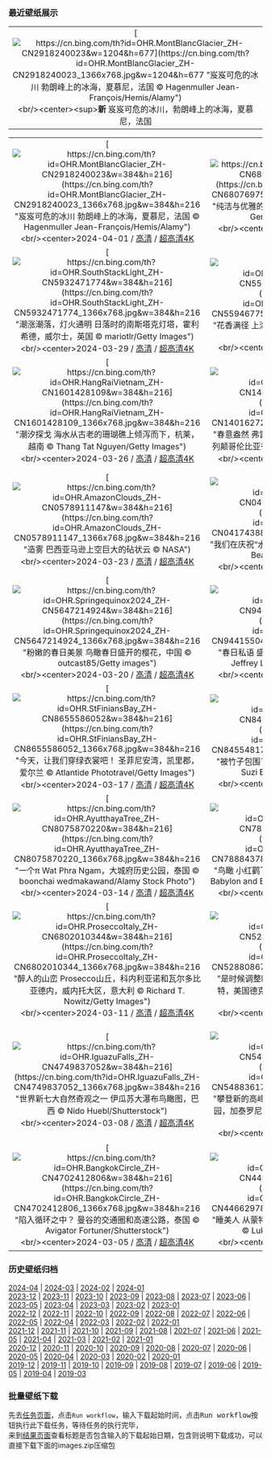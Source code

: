 ### 最近壁纸展示
||
|:---:|
|[![https://cn.bing.com/th?id=OHR.MontBlancGlacier_ZH-CN2918240023&w=1204&h=677](https://cn.bing.com/th?id=OHR.MontBlancGlacier_ZH-CN2918240023_1366x768.jpg&w=1204&h=677 "岌岌可危的冰川&#10;勃朗峰上的冰海，夏慕尼，法国&#10;© Hagenmuller Jean-François/Hemis/Alamy")](https://cn.bing.com/search?q=%e5%86%b0%e6%b5%b7&form=hpcapt&mkt=zh-cn&filters=HpDate:"20240331_1600")<br/><center><sup>**新**</sup>&nbsp;岌岌可危的冰川，勃朗峰上的冰海，夏慕尼，法国<center/>|

||||
|:---:|:---:|:---:|
|[![https://cn.bing.com/th?id=OHR.MontBlancGlacier_ZH-CN2918240023&w=384&h=216](https://cn.bing.com/th?id=OHR.MontBlancGlacier_ZH-CN2918240023_1366x768.jpg&w=384&h=216 "岌岌可危的冰川&#10;勃朗峰上的冰海，夏慕尼，法国&#10;© Hagenmuller Jean-François/Hemis/Alamy")](https://cn.bing.com/search?q=%e5%86%b0%e6%b5%b7&form=hpcapt&mkt=zh-cn&filters=HpDate:"20240331_1600")<br/><center>2024-04-01 / [高清](https://cn.bing.com/th?id=OHR.MontBlancGlacier_ZH-CN2918240023_1920x1200.jpg&w=1920&h=1200) / [超高清4K](https://cn.bing.com/th?id=OHR.MontBlancGlacier_ZH-CN2918240023_UHD.jpg&w=3840&h=2160)<center/>|[![https://cn.bing.com/th?id=OHR.ArdeAlba_ZH-CN6807697569&w=384&h=216](https://cn.bing.com/th?id=OHR.ArdeAlba_ZH-CN6807697569_1366x768.jpg&w=384&h=216 "纯洁与优雅的象征&#10;潘塔纳尔湿地的大白鹭，巴西&#10;© Geraldi Corsi/Getty Images")](https://cn.bing.com/search?q=%e5%a4%a7%e7%99%bd%e9%b9%ad&form=hpcapt&mkt=zh-cn&filters=HpDate:"20240330_1600")<br/><center>2024-03-31 / [高清](https://cn.bing.com/th?id=OHR.ArdeAlba_ZH-CN6807697569_1920x1200.jpg&w=1920&h=1200) / [超高清4K](https://cn.bing.com/th?id=OHR.ArdeAlba_ZH-CN6807697569_UHD.jpg&w=3840&h=2160)<center/>|[![https://cn.bing.com/th?id=OHR.SleepySloth_ZH-CN6084460583&w=384&h=216](https://cn.bing.com/th?id=OHR.SleepySloth_ZH-CN6084460583_1366x768.jpg&w=384&h=216 "来自“颠倒世界”的问候&#10;睡在号角树上的褐喉树懒，哥斯达黎加&#10;© Juan Carlos Vindas/Getty Images")](https://cn.bing.com/search?q=%e8%a4%90%e5%96%89%e6%a0%91%e6%87%92&form=hpcapt&mkt=zh-cn&filters=HpDate:"20240329_1600")<br/><center>2024-03-30 / [高清](https://cn.bing.com/th?id=OHR.SleepySloth_ZH-CN6084460583_1920x1200.jpg&w=1920&h=1200) / [超高清4K](https://cn.bing.com/th?id=OHR.SleepySloth_ZH-CN6084460583_UHD.jpg&w=3840&h=2160)<center/>|
|[![https://cn.bing.com/th?id=OHR.SouthStackLight_ZH-CN5932471774&w=384&h=216](https://cn.bing.com/th?id=OHR.SouthStackLight_ZH-CN5932471774_1366x768.jpg&w=384&h=216 "潮涨潮落，灯火通明&#10;日落时的南斯塔克灯塔，霍利希德，威尔士，英国&#10;© mariotlr/Getty Images")](https://cn.bing.com/search?q=%e9%9c%8d%e5%88%a9%e5%b8%8c%e5%be%b7&form=hpcapt&mkt=zh-cn&filters=HpDate:"20240328_1600")<br/><center>2024-03-29 / [高清](https://cn.bing.com/th?id=OHR.SouthStackLight_ZH-CN5932471774_1920x1200.jpg&w=1920&h=1200) / [超高清4K](https://cn.bing.com/th?id=OHR.SouthStackLight_ZH-CN5932471774_UHD.jpg&w=3840&h=2160)<center/>|[![https://cn.bing.com/th?id=OHR.ShanghaiBlossoms_ZH-CN5594677517&w=384&h=216](https://cn.bing.com/th?id=OHR.ShanghaiBlossoms_ZH-CN5594677517_1366x768.jpg&w=384&h=216 "花香满径&#10;上海的樱花，中国&#10;© Yaorusheng/Getty Images")](https://cn.bing.com/search?q=%e6%a8%b1%e8%8a%b1&form=hpcapt&mkt=zh-cn&filters=HpDate:"20240327_1600")<br/><center>2024-03-28 / [高清](https://cn.bing.com/th?id=OHR.ShanghaiBlossoms_ZH-CN5594677517_1920x1200.jpg&w=1920&h=1200) / [超高清4K](https://cn.bing.com/th?id=OHR.ShanghaiBlossoms_ZH-CN5594677517_UHD.jpg&w=3840&h=2160)<center/>|[![https://cn.bing.com/th?id=OHR.TeatroColon_ZH-CN5378730986&w=384&h=216](https://cn.bing.com/th?id=OHR.TeatroColon_ZH-CN5378730986_1366x768.jpg&w=384&h=216 "戏剧成为关注的焦点&#10;布宜诺斯艾利斯哥伦布剧院，阿根廷&#10;© Wei Hao Ho/Alamy Stock Photo")](https://cn.bing.com/search?q=%e4%b8%96%e7%95%8c%e6%88%8f%e5%89%a7%e6%97%a5&form=hpcapt&mkt=zh-cn&filters=HpDate:"20240326_1600")<br/><center>2024-03-27 / [高清](https://cn.bing.com/th?id=OHR.TeatroColon_ZH-CN5378730986_1920x1200.jpg&w=1920&h=1200) / [超高清4K](https://cn.bing.com/th?id=OHR.TeatroColon_ZH-CN5378730986_UHD.jpg&w=3840&h=2160)<center/>|
|[![https://cn.bing.com/th?id=OHR.HangRaiVietnam_ZH-CN1601428109&w=384&h=216](https://cn.bing.com/th?id=OHR.HangRaiVietnam_ZH-CN1601428109_1366x768.jpg&w=384&h=216 "潮汐探戈&#10;海水从古老的珊瑚礁上倾泻而下，杭莱，越南&#10;© Thang Tat Nguyen/Getty Images")](https://cn.bing.com/search?q=%e5%ae%81%e9%a1%ba%e6%b5%b7%e7%8d%ad%e6%b4%9e&form=hpcapt&mkt=zh-cn&filters=HpDate:"20240325_1600")<br/><center>2024-03-26 / [高清](https://cn.bing.com/th?id=OHR.HangRaiVietnam_ZH-CN1601428109_1920x1200.jpg&w=1920&h=1200) / [超高清4K](https://cn.bing.com/th?id=OHR.HangRaiVietnam_ZH-CN1601428109_UHD.jpg&w=3840&h=2160)<center/>|[![https://cn.bing.com/th?id=OHR.TulipAbbotsford_ZH-CN1401627293&w=384&h=216](https://cn.bing.com/th?id=OHR.TulipAbbotsford_ZH-CN1401627293_1366x768.jpg&w=384&h=216 "春意盎然&#10;弗雷泽河谷的郁金香田，阿伯兹福德，不列颠哥伦比亚省，加拿大&#10;© LeonU/Getty Images")](https://cn.bing.com/search?q=%e4%b8%8d%e5%88%97%e9%a2%a0%e5%93%a5%e4%bc%a6%e6%af%94%e4%ba%9a%e7%9c%81+%e9%98%bf%e4%bc%af%e5%85%b9%e7%a6%8f%e5%be%b7&form=hpcapt&mkt=zh-cn&filters=HpDate:"20240324_1600")<br/><center>2024-03-25 / [高清](https://cn.bing.com/th?id=OHR.TulipAbbotsford_ZH-CN1401627293_1920x1200.jpg&w=1920&h=1200) / [超高清4K](https://cn.bing.com/th?id=OHR.TulipAbbotsford_ZH-CN1401627293_UHD.jpg&w=3840&h=2160)<center/>|[![https://cn.bing.com/th?id=OHR.WhiteEyes_ZH-CN1130380430&w=384&h=216](https://cn.bing.com/th?id=OHR.WhiteEyes_ZH-CN1130380430_1366x768.jpg&w=384&h=216 "你能挪过去一点吗?&#10;樱花树枝上的灰胸绣眼鸟，韩国&#10;© TigerSeo/Getty Images")](https://cn.bing.com/search?q=%e7%81%b0%e8%83%b8%e7%bb%a3%e7%9c%bc%e9%b8%9f&form=hpcapt&mkt=zh-cn&filters=HpDate:"20240323_1600")<br/><center>2024-03-24 / [高清](https://cn.bing.com/th?id=OHR.WhiteEyes_ZH-CN1130380430_1920x1200.jpg&w=1920&h=1200) / [超高清4K](https://cn.bing.com/th?id=OHR.WhiteEyes_ZH-CN1130380430_UHD.jpg&w=3840&h=2160)<center/>|
|[![https://cn.bing.com/th?id=OHR.AmazonClouds_ZH-CN0578911147&w=384&h=216](https://cn.bing.com/th?id=OHR.AmazonClouds_ZH-CN0578911147_1366x768.jpg&w=384&h=216 "造雾&#10;巴西亚马逊上空巨大的砧状云&#10;© NASA")](https://cn.bing.com/search?q=%e4%b8%96%e7%95%8c%e6%b0%94%e8%b1%a1%e6%97%a5&form=hpcapt&mkt=zh-cn&filters=HpDate:"20240322_1600")<br/><center>2024-03-23 / [高清](https://cn.bing.com/th?id=OHR.AmazonClouds_ZH-CN0578911147_1920x1200.jpg&w=1920&h=1200) / [超高清4K](https://cn.bing.com/th?id=OHR.AmazonClouds_ZH-CN0578911147_UHD.jpg&w=3840&h=2160)<center/>|[![https://cn.bing.com/th?id=OHR.WaikatoWater_ZH-CN0417438809&w=384&h=216](https://cn.bing.com/th?id=OHR.WaikatoWater_ZH-CN0417438809_1366x768.jpg&w=384&h=216 "我们在庆祝“水”？&#10;蓝泉，蒂怀霍步道，新西兰&#10;© Ian Beattie/Alamy Stock Photo")](https://cn.bing.com/search?q=%e4%b8%96%e7%95%8c%e6%b0%b4%e6%97%a5&form=hpcapt&mkt=zh-cn&filters=HpDate:"20240321_1600")<br/><center>2024-03-22 / [高清](https://cn.bing.com/th?id=OHR.WaikatoWater_ZH-CN0417438809_1920x1200.jpg&w=1920&h=1200) / [超高清4K](https://cn.bing.com/th?id=OHR.WaikatoWater_ZH-CN0417438809_UHD.jpg&w=3840&h=2160)<center/>|[![https://cn.bing.com/th?id=OHR.BwindiNationalForest_ZH-CN0436137473&w=384&h=216](https://cn.bing.com/th?id=OHR.BwindiNationalForest_ZH-CN0436137473_1366x768.jpg&w=384&h=216 "森林多美好呀！&#10;布恩迪国家公园，乌干达&#10;© Art Wolfe/DanitaDelimont.com")](https://cn.bing.com/search?q=%e4%b8%96%e7%95%8c%e6%a3%ae%e6%9e%97%e6%97%a5&form=hpcapt&mkt=zh-cn&filters=HpDate:"20240320_1600")<br/><center>2024-03-21 / [高清](https://cn.bing.com/th?id=OHR.BwindiNationalForest_ZH-CN0436137473_1920x1200.jpg&w=1920&h=1200) / [超高清4K](https://cn.bing.com/th?id=OHR.BwindiNationalForest_ZH-CN0436137473_UHD.jpg&w=3840&h=2160)<center/>|
|[![https://cn.bing.com/th?id=OHR.Springequinox2024_ZH-CN5647214924&w=384&h=216](https://cn.bing.com/th?id=OHR.Springequinox2024_ZH-CN5647214924_1366x768.jpg&w=384&h=216 "粉嫩的春日美景&#10;鸟瞰春日盛开的樱花，中国&#10;© outcast85/Getty images")](https://cn.bing.com/search?q=%e6%98%a5%e5%88%86&form=hpcapt&mkt=zh-cn&filters=HpDate:"20240319_1600")<br/><center>2024-03-20 / [高清](https://cn.bing.com/th?id=OHR.Springequinox2024_ZH-CN5647214924_1920x1200.jpg&w=1920&h=1200) / [超高清4K](https://cn.bing.com/th?id=OHR.Springequinox2024_ZH-CN5647214924_UHD.jpg&w=3840&h=2160)<center/>|[![https://cn.bing.com/th?id=OHR.AlmondBloom_ZH-CN9441550492&w=384&h=216](https://cn.bing.com/th?id=OHR.AlmondBloom_ZH-CN9441550492_1366x768.jpg&w=384&h=216 "春日私语&#10;盛开的扁桃树, 加利福尼亚州，美国&#10;© Jeffrey Lewis/Tandem Stills + Motion")](https://cn.bing.com/search?q=%e6%89%81%e6%a1%83%e4%bb%81&form=hpcapt&mkt=zh-cn&filters=HpDate:"20240318_1600")<br/><center>2024-03-19 / [高清](https://cn.bing.com/th?id=OHR.AlmondBloom_ZH-CN9441550492_1920x1200.jpg&w=1920&h=1200) / [超高清4K](https://cn.bing.com/th?id=OHR.AlmondBloom_ZH-CN9441550492_UHD.jpg&w=3840&h=2160)<center/>|[![https://cn.bing.com/th?id=OHR.ElephantRock_ZH-CN9293300383&w=384&h=216](https://cn.bing.com/th?id=OHR.ElephantRock_ZH-CN9293300383_1366x768.jpg&w=384&h=216 "温柔的“沙丘巨人”&#10;大象岩，古城欧拉，沙特阿拉伯&#10;© Lubo Ivanko/Shutterstock")](https://cn.bing.com/search?q=%e5%8f%a4%e5%9f%8e%e6%ac%a7%e6%8b%89&form=hpcapt&mkt=zh-cn&filters=HpDate:"20240317_1600")<br/><center>2024-03-18 / [高清](https://cn.bing.com/th?id=OHR.ElephantRock_ZH-CN9293300383_1920x1200.jpg&w=1920&h=1200) / [超高清4K](https://cn.bing.com/th?id=OHR.ElephantRock_ZH-CN9293300383_UHD.jpg&w=3840&h=2160)<center/>|
|[![https://cn.bing.com/th?id=OHR.StFiniansBay_ZH-CN8655586052&w=384&h=216](https://cn.bing.com/th?id=OHR.StFiniansBay_ZH-CN8655586052_1366x768.jpg&w=384&h=216 "今天，让我们穿绿衣裳吧！&#10;圣菲尼安湾，凯里郡，爱尔兰&#10;© Atlantide Phototravel/Getty Images")](https://cn.bing.com/search?q=%e7%88%b1%e5%b0%94%e5%85%b0%e5%87%af%e9%87%8c%e9%83%a1&form=hpcapt&mkt=zh-cn&filters=HpDate:"20240316_1600")<br/><center>2024-03-17 / [高清](https://cn.bing.com/th?id=OHR.StFiniansBay_ZH-CN8655586052_1920x1200.jpg&w=1920&h=1200) / [超高清4K](https://cn.bing.com/th?id=OHR.StFiniansBay_ZH-CN8655586052_UHD.jpg&w=3840&h=2160)<center/>|[![https://cn.bing.com/th?id=OHR.BambooPanda_ZH-CN8455481760&w=384&h=216](https://cn.bing.com/th?id=OHR.BambooPanda_ZH-CN8455481760_1366x768.jpg&w=384&h=216 "被竹子包围了&#10;正在吃竹子的大熊猫，中国成都&#10;© Suzi Eszterhas/Minden Pictures")](https://cn.bing.com/search?q=%e4%b8%ad%e5%9b%bd%e5%a4%a7%e7%86%8a%e7%8c%ab&form=hpcapt&mkt=zh-cn&filters=HpDate:"20240315_1600")<br/><center>2024-03-16 / [高清](https://cn.bing.com/th?id=OHR.BambooPanda_ZH-CN8455481760_1920x1200.jpg&w=1920&h=1200) / [超高清4K](https://cn.bing.com/th?id=OHR.BambooPanda_ZH-CN8455481760_UHD.jpg&w=3840&h=2160)<center/>|[![https://cn.bing.com/th?id=OHR.AnzaBorregoBloom_ZH-CN8284458835&w=384&h=216](https://cn.bing.com/th?id=OHR.AnzaBorregoBloom_ZH-CN8284458835_1366x768.jpg&w=384&h=216 "一抹春色&#10;安沙波利哥沙漠州立公园，美国加利福尼亚州&#10;© Stephen Matera/Tandem Stills + Motion")](https://cn.bing.com/search?q=%e5%ae%89%e6%b2%99%e6%b3%a2%e5%88%a9%e5%93%a5%e6%b2%99%e6%bc%a0%e5%b7%9e%e7%ab%8b%e5%85%ac%e5%9b%ad&form=hpcapt&mkt=zh-cn&filters=HpDate:"20240314_1600")<br/><center>2024-03-15 / [高清](https://cn.bing.com/th?id=OHR.AnzaBorregoBloom_ZH-CN8284458835_1920x1200.jpg&w=1920&h=1200) / [超高清4K](https://cn.bing.com/th?id=OHR.AnzaBorregoBloom_ZH-CN8284458835_UHD.jpg&w=3840&h=2160)<center/>|
|[![https://cn.bing.com/th?id=OHR.AyutthayaTree_ZH-CN8075870220&w=384&h=216](https://cn.bing.com/th?id=OHR.AyutthayaTree_ZH-CN8075870220_1366x768.jpg&w=384&h=216 "一个π&#10;Wat Phra Ngam，大城府历史公园，泰国&#10;© boonchai wedmakawand/Alamy Stock Photo")](https://cn.bing.com/search?q=%e5%9c%86%e5%91%a8%e7%8e%87%e6%97%a5&form=hpcapt&mkt=zh-cn&filters=HpDate:"20240313_1600")<br/><center>2024-03-14 / [高清](https://cn.bing.com/th?id=OHR.AyutthayaTree_ZH-CN8075870220_1920x1200.jpg&w=1920&h=1200) / [超高清4K](https://cn.bing.com/th?id=OHR.AyutthayaTree_ZH-CN8075870220_UHD.jpg&w=3840&h=2160)<center/>|[![https://cn.bing.com/th?id=OHR.MagadiFlamingos_ZH-CN7888437841&w=384&h=216](https://cn.bing.com/th?id=OHR.MagadiFlamingos_ZH-CN7888437841_1366x768.jpg&w=384&h=216 "鸟瞰&#10;小红鹳飞越马加迪湖,肯尼亚&#10;© Vicki Jauron, Babylon and Beyond Photography/Getty Images")](https://cn.bing.com/search?q=%e5%b0%8f%e7%ba%a2%e9%b9%b3&form=hpcapt&mkt=zh-cn&filters=HpDate:"20240312_1600")<br/><center>2024-03-13 / [高清](https://cn.bing.com/th?id=OHR.MagadiFlamingos_ZH-CN7888437841_1920x1200.jpg&w=1920&h=1200) / [超高清4K](https://cn.bing.com/th?id=OHR.MagadiFlamingos_ZH-CN7888437841_UHD.jpg&w=3840&h=2160)<center/>|[![https://cn.bing.com/th?id=OHR.BryceSnow_ZH-CN7489999663&w=384&h=216](https://cn.bing.com/th?id=OHR.BryceSnow_ZH-CN7489999663_1366x768.jpg&w=384&h=216 "峡谷的守护者&#10;布莱斯峡谷国家公园，犹他州，美国&#10;© Jim Patterson/Tandem Stills + Motion")](https://cn.bing.com/search?q=%e5%b8%83%e8%8e%b1%e6%96%af%e5%b3%a1%e8%b0%b7%e5%9b%bd%e5%ae%b6%e5%85%ac%e5%9b%ad&form=hpcapt&mkt=zh-cn&filters=HpDate:"20240311_1600")<br/><center>2024-03-12 / [高清](https://cn.bing.com/th?id=OHR.BryceSnow_ZH-CN7489999663_1920x1200.jpg&w=1920&h=1200) / [超高清4K](https://cn.bing.com/th?id=OHR.BryceSnow_ZH-CN7489999663_UHD.jpg&w=3840&h=2160)<center/>|
|[![https://cn.bing.com/th?id=OHR.ProseccoItaly_ZH-CN6802010344&w=384&h=216](https://cn.bing.com/th?id=OHR.ProseccoItaly_ZH-CN6802010344_1366x768.jpg&w=384&h=216 "醉人的山峦&#10;Prosecco山丘，科内利亚诺和瓦尔多比亚德内，威内托大区，意大利&#10;© Richard T. Nowitz/Getty Images")](https://cn.bing.com/search?q=%e5%a8%81%e5%86%85%e6%89%98%e5%a4%a7%e5%8c%ba&form=hpcapt&mkt=zh-cn&filters=HpDate:"20240310_1600")<br/><center>2024-03-11 / [高清](https://cn.bing.com/th?id=OHR.ProseccoItaly_ZH-CN6802010344_1920x1200.jpg&w=1920&h=1200) / [超高清4K](https://cn.bing.com/th?id=OHR.ProseccoItaly_ZH-CN6802010344_UHD.jpg&w=3840&h=2160)<center/>|[![https://cn.bing.com/th?id=OHR.BeaumontClock_ZH-CN5288086713&w=384&h=216](https://cn.bing.com/th?id=OHR.BeaumontClock_ZH-CN5288086713_1366x768.jpg&w=384&h=216 "是时候调整时间了&#10;圣哈辛托大厦的机械钟，博蒙特，美国德克萨斯州&#10;© Richard T. Nowitz/Getty Images")](https://cn.bing.com/search?q=%e5%a4%8f%e4%bb%a4%e6%97%b6&form=hpcapt&mkt=zh-cn&filters=HpDate:"20240309_1600")<br/><center>2024-03-10 / [高清](https://cn.bing.com/th?id=OHR.BeaumontClock_ZH-CN5288086713_1920x1200.jpg&w=1920&h=1200) / [超高清4K](https://cn.bing.com/th?id=OHR.BeaumontClock_ZH-CN5288086713_UHD.jpg&w=3840&h=2160)<center/>|[![https://cn.bing.com/th?id=OHR.BistiBlue_ZH-CN4991705833&w=384&h=216](https://cn.bing.com/th?id=OHR.BistiBlue_ZH-CN4991705833_1366x768.jpg&w=384&h=216 "因时间而改变&#10;比斯第恶土，新墨西哥州，美国&#10;© Ian Shive/Tandem Stills + Motion")](https://cn.bing.com/search?q=%e6%96%b0%e5%a2%a8%e8%a5%bf%e5%93%a5%e5%b7%9e%e6%af%94%e6%96%af%e7%ac%ac%e6%81%b6%e5%9c%9f&form=hpcapt&mkt=zh-cn&filters=HpDate:"20240308_1600")<br/><center>2024-03-09 / [高清](https://cn.bing.com/th?id=OHR.BistiBlue_ZH-CN4991705833_1920x1200.jpg&w=1920&h=1200) / [超高清4K](https://cn.bing.com/th?id=OHR.BistiBlue_ZH-CN4991705833_UHD.jpg&w=3840&h=2160)<center/>|
|[![https://cn.bing.com/th?id=OHR.IguazuFalls_ZH-CN4749837052&w=384&h=216](https://cn.bing.com/th?id=OHR.IguazuFalls_ZH-CN4749837052_1366x768.jpg&w=384&h=216 "世界新七大自然奇观之一&#10;伊瓜苏大瀑布鸟瞰图，巴西&#10;© Nido Huebl/Shutterstock")](https://cn.bing.com/search?q=%e4%bc%8a%e7%93%9c%e8%8b%8f%e5%a4%a7%e7%80%91%e5%b8%83&form=hpcapt&mkt=zh-cn&filters=HpDate:"20240307_1600")<br/><center>2024-03-08 / [高清](https://cn.bing.com/th?id=OHR.IguazuFalls_ZH-CN4749837052_1920x1200.jpg&w=1920&h=1200) / [超高清4K](https://cn.bing.com/th?id=OHR.IguazuFalls_ZH-CN4749837052_UHD.jpg&w=3840&h=2160)<center/>|[![https://cn.bing.com/th?id=OHR.TarragonaSpain_ZH-CN5488361711&w=384&h=216](https://cn.bing.com/th?id=OHR.TarragonaSpain_ZH-CN5488361711_1366x768.jpg&w=384&h=216 "攀登新的高峰&#10;Roques de Benet，埃尔斯港自然公园，加泰罗尼亚，西班牙&#10;© Sergi Boixader/Alamy Stock Photo")](https://cn.bing.com/search?q=%e8%a5%bf%e7%8f%ad%e7%89%99%e5%8a%a0%e6%b3%b0%e7%bd%97%e5%b0%bc%e4%ba%9a&form=hpcapt&mkt=zh-cn&filters=HpDate:"20240306_1600")<br/><center>2024-03-07 / [高清](https://cn.bing.com/th?id=OHR.TarragonaSpain_ZH-CN5488361711_1920x1200.jpg&w=1920&h=1200) / [超高清4K](https://cn.bing.com/th?id=OHR.TarragonaSpain_ZH-CN5488361711_UHD.jpg&w=3840&h=2160)<center/>|[![https://cn.bing.com/th?id=OHR.WahclellaFalls_ZH-CN4932852217&w=384&h=216](https://cn.bing.com/th?id=OHR.WahclellaFalls_ZH-CN4932852217_1366x768.jpg&w=384&h=216 "尽情地嬉戏玩水吧！&#10;Wahclella Falls，哥伦比亚河峡谷，俄勒冈州，美国&#10;© Eric Vogt/Tandem Stills + Motion")](https://cn.bing.com/search?q=%e4%bf%84%e5%8b%92%e5%86%88%e5%b7%9eWahclella+Falls&form=hpcapt&mkt=zh-cn&filters=HpDate:"20240305_1600")<br/><center>2024-03-06 / [高清](https://cn.bing.com/th?id=OHR.WahclellaFalls_ZH-CN4932852217_1920x1200.jpg&w=1920&h=1200) / [超高清4K](https://cn.bing.com/th?id=OHR.WahclellaFalls_ZH-CN4932852217_UHD.jpg&w=3840&h=2160)<center/>|
|[![https://cn.bing.com/th?id=OHR.BangkokCircle_ZH-CN4702412806&w=384&h=216](https://cn.bing.com/th?id=OHR.BangkokCircle_ZH-CN4702412806_1366x768.jpg&w=384&h=216 "陷入循环之中？&#10;曼谷的交通圈和高速公路，泰国&#10;© Avigator Fortuner/Shutterstock")](https://cn.bing.com/search?q=%e6%9b%bc%e8%b0%b7&form=hpcapt&mkt=zh-cn&filters=HpDate:"20240304_1600")<br/><center>2024-03-05 / [高清](https://cn.bing.com/th?id=OHR.BangkokCircle_ZH-CN4702412806_1920x1200.jpg&w=1920&h=1200) / [超高清4K](https://cn.bing.com/th?id=OHR.BangkokCircle_ZH-CN4702412806_UHD.jpg&w=3840&h=2160)<center/>|[![https://cn.bing.com/th?id=OHR.ArenalCostaRica_ZH-CN4466297855&w=384&h=216](https://cn.bing.com/th?id=OHR.ArenalCostaRica_ZH-CN4466297855_1366x768.jpg&w=384&h=216 "睡美人&#10;从蒙特维多看到的阿雷纳尔火山,哥斯达黎加&#10;© Lukas Bischoff/Getty Images")](https://cn.bing.com/search?q=%e9%98%bf%e9%9b%b7%e7%ba%b3%e5%b0%94%e7%81%ab%e5%b1%b1&form=hpcapt&mkt=zh-cn&filters=HpDate:"20240303_1600")<br/><center>2024-03-04 / [高清](https://cn.bing.com/th?id=OHR.ArenalCostaRica_ZH-CN4466297855_1920x1200.jpg&w=1920&h=1200) / [超高清4K](https://cn.bing.com/th?id=OHR.ArenalCostaRica_ZH-CN4466297855_UHD.jpg&w=3840&h=2160)<center/>|[![https://cn.bing.com/th?id=OHR.KrugerLeopard_ZH-CN4125884091&w=384&h=216](https://cn.bing.com/th?id=OHR.KrugerLeopard_ZH-CN4125884091_1366x768.jpg&w=384&h=216 "一位浑身斑点的杂技演员&#10;树上的豹子，克鲁格国家公园，南非&#10;© Tonino De Marco/Minden Pictures")](https://cn.bing.com/search?q=%e4%b8%96%e7%95%8c%e9%87%8e%e7%94%9f%e5%8a%a8%e7%89%a9%e6%97%a5&form=hpcapt&mkt=zh-cn&filters=HpDate:"20240302_1600")<br/><center>2024-03-03 / [高清](https://cn.bing.com/th?id=OHR.KrugerLeopard_ZH-CN4125884091_1920x1200.jpg&w=1920&h=1200) / [超高清4K](https://cn.bing.com/th?id=OHR.KrugerLeopard_ZH-CN4125884091_UHD.jpg&w=3840&h=2160)<center/>|


### 历史壁纸归档
[2024-04](views/2024/2024-04.md) | [2024-03](views/2024/2024-03.md) | [2024-02](views/2024/2024-02.md) | [2024-01](views/2024/2024-01.md)  
[2023-12](views/2023/2023-12.md) | [2023-11](views/2023/2023-11.md) | [2023-10](views/2023/2023-10.md) | [2023-09](views/2023/2023-09.md) | [2023-08](views/2023/2023-08.md) | [2023-07](views/2023/2023-07.md) | [2023-06](views/2023/2023-06.md) | [2023-05](views/2023/2023-05.md) | [2023-04](views/2023/2023-04.md) | [2023-03](views/2023/2023-03.md) | [2023-02](views/2023/2023-02.md) | [2023-01](views/2023/2023-01.md)  
[2022-12](views/2022/2022-12.md) | [2022-11](views/2022/2022-11.md) | [2022-10](views/2022/2022-10.md) | [2022-09](views/2022/2022-09.md) | [2022-08](views/2022/2022-08.md) | [2022-07](views/2022/2022-07.md) | [2022-06](views/2022/2022-06.md) | [2022-05](views/2022/2022-05.md) | [2022-04](views/2022/2022-04.md) | [2022-03](views/2022/2022-03.md) | [2022-02](views/2022/2022-02.md) | [2022-01](views/2022/2022-01.md)  
[2021-12](views/2021/2021-12.md) | [2021-11](views/2021/2021-11.md) | [2021-10](views/2021/2021-10.md) | [2021-09](views/2021/2021-09.md) | [2021-08](views/2021/2021-08.md) | [2021-07](views/2021/2021-07.md) | [2021-06](views/2021/2021-06.md) | [2021-05](views/2021/2021-05.md) | [2021-04](views/2021/2021-04.md) | [2021-03](views/2021/2021-03.md) | [2021-02](views/2021/2021-02.md) | [2021-01](views/2021/2021-01.md)  
[2020-12](views/2020/2020-12.md) | [2020-11](views/2020/2020-11.md) | [2020-10](views/2020/2020-10.md) | [2020-09](views/2020/2020-09.md) | [2020-08](views/2020/2020-08.md) | [2020-07](views/2020/2020-07.md) | [2020-06](views/2020/2020-06.md) | [2020-05](views/2020/2020-05.md) | [2020-04](views/2020/2020-04.md) | [2020-03](views/2020/2020-03.md) | [2020-02](views/2020/2020-02.md) | [2020-01](views/2020/2020-01.md)  
[2019-12](views/2019/2019-12.md) | [2019-11](views/2019/2019-11.md) | [2019-10](views/2019/2019-10.md) | [2019-09](views/2019/2019-09.md) | [2019-08](views/2019/2019-08.md) | [2019-07](views/2019/2019-07.md) | [2019-06](views/2019/2019-06.md) | [2019-05](views/2019/2019-05.md) | [2019-04](views/2019/2019-04.md) | [2019-03](views/2019/2019-03.md)


### 批量壁纸下载
先去[任务页面](https://github.com/wefashe/image-save/actions/workflows/mydown.yml)，点击`Run workflow`，输入下载起始时间，点击<kbd>Run workflow</kbd>按钮执行此下载任务，等待任务的执行完毕，  
来到[结果页面](https://github.com/wefashe/image-save/releases/tag/down_zip_tag)查看标题是否包含输入的下载起始日期，包含则说明下载成功，可以直接下载下面的images.zip压缩包  
